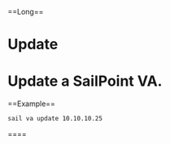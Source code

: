 ==Long==
# Update

Update a SailPoint VA.
====

==Example==
```bash
sail va update 10.10.10.25
```
====